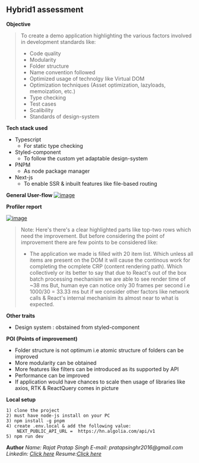 ## Hybrid1 assessment

**Objective**

> To create a demo application highlighting the various factors involved in development standards like:
>
> - Code quality
> - Modularity
> - Folder structure
> - Name convention followed
> - Optimized usage of technolgy like Virtual DOM
> - Optimization techniques (Asset optimization, lazyloads, memoization, etc.)
> - Type checking
> - Test cases
> - Scalibility
> - Standards of design-system

**Tech stack used**

- Typescript
  - For static type checking
- Styled-component
  - To follow the custom yet adaptable design-system
- PNPM
  - As node package manager
- Next-js
  - To enable SSR & inbuilt features like file-based routing

**General User-flow**
[![image](https://www.linkpicture.com/q/Untitled-Diagram-Page-1.jpg)](https://www.linkpicture.com/view.php?img=LPic6401ded5a0c95454104563)

**Profiler report**

[![image](https://www.linkpicture.com/q/re1_2.jpg)](https://www.linkpicture.com/view.php?img=LPic6401b068638e9427468683)

> Note:
> Here's there's a clear highlighted parts like top-two rows which need the improvement. But before considering the point of improvement there are few points to be considered like:
>
> - The application we made is filled with 20 item list. Which unless all items are present on the DOM it will cause the continous work for completing the ocmplete CRP (content rendering path). Which collectively or its better to say that due to React's out of the box batch processing mechanisim we are able to see render time of ~38 ms
>   But, human eye can notice only 30 frames per second i.e 1000/30 = 33.33 ms but if we consider other factors like network calls & React's internal mechanisim its almost near to what is expected.

**Other traits**

- Design system : obstained from styled-component

**POI (Points of improvement)**

- Folder structure is not optimum i.e atomic structure of folders can be improved
- More modularity can be obtained
- More features like filters can be introduced as its supported by API
- Performance can be improved
- If application would have chances to scale then usage of libraries like axios, RTK & ReactQuery comes in picture

**Local setup**

    1) clone the project
    2) must have node-js install on your PC
    3) npm install -g pnpm
    4) create .env.local & add the following value:
        NEXT_PUBLIC_API_URL =  https://hn.algolia.com/api/v1
    5) npm run dev

**Author**
_Name: Rajat Pratap Singh_
_E-mail: pratapsinghr2016@gmail.com_
_Linkedin: [Click here](https://www.linkedin.com/in/rajat-pratap-singh-sse/)_
_Resume:[Click here](https://drive.google.com/file/d/1pik0LQJyyrRmlpT_U_fPuulAvap4OW27/view?usp=sharing)_
